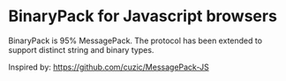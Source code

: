 BinaryPack for Javascript browsers
========

BinaryPack is 95% MessagePack. The protocol has been extended to support distinct string and binary types.

Inspired by: https://github.com/cuzic/MessagePack-JS